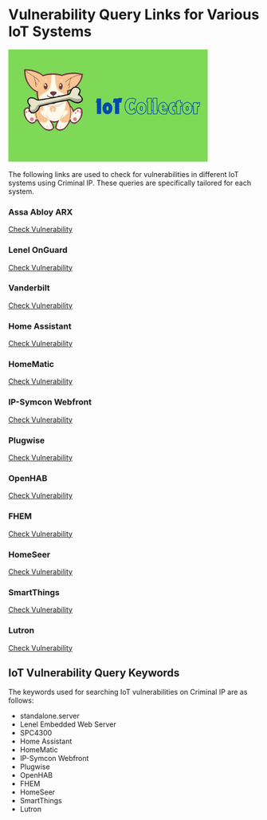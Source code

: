# Vulnerability Query Links for Various IoT Systems
 
<img src="IoT_Collector.png" alt="IoT Collector" width="400">
 
The following links are used to check for vulnerabilities in different IoT systems using Criminal IP. These queries are specifically tailored for each system.
 
### Assa Abloy ARX
[Check Vulnerability](https://www.criminalip.io/asset/search?query=Server%3A+standalone.server)
 
### Lenel OnGuard
[Check Vulnerability](https://www.criminalip.io/asset/search?query=Lenel+Embedded+Web+Server%2F1.0)
 
### Vanderbilt
[Check Vulnerability](https://www.criminalip.io/asset/search?query=SPC4300)
 
### Home Assistant
[Check Vulnerability](https://www.criminalip.io/asset/search?query=Home+Assistant)
 
### HomeMatic
[Check Vulnerability](https://www.criminalip.io/asset/search?query=HomeMatic)
 
### IP-Symcon Webfront
[Check Vulnerability](https://www.criminalip.io/asset/search?query=IP-Symcon+Webfront)
 
### Plugwise
[Check Vulnerability](https://www.criminalip.io/asset/search?query=Plugwise)
 
### OpenHAB
[Check Vulnerability](https://www.criminalip.io/asset/search?query=title%3A+OpenHAB)
 
### FHEM
[Check Vulnerability](https://www.criminalip.io/asset/search?query=X-FHEM-csrfToken)
 
### HomeSeer
[Check Vulnerability](https://www.criminalip.io/asset/search?query=HomeSeer)
 
### SmartThings
[Check Vulnerability](https://www.criminalip.io/asset/search?query=SmartThings)
 
### Lutron
[Check Vulnerability](https://www.criminalip.io/asset/search?query=Lutron)
 
## IoT Vulnerability Query Keywords
 
The keywords used for searching IoT vulnerabilities on Criminal IP are as follows:
 
- standalone.server
- Lenel Embedded Web Server
- SPC4300
- Home Assistant
- HomeMatic
- IP-Symcon Webfront
- Plugwise
- OpenHAB
- FHEM
- HomeSeer
- SmartThings
- Lutron
   
